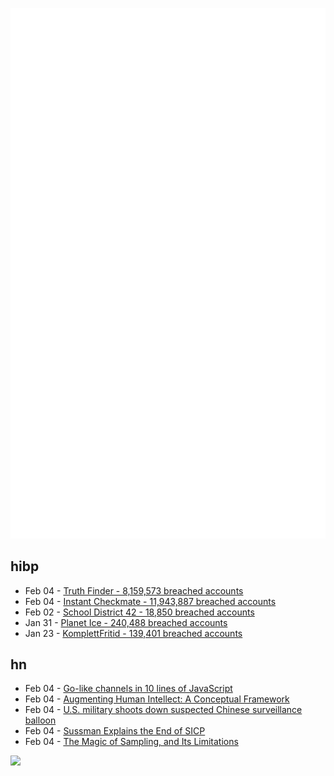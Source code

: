 ![Metrics](https://raw.githubusercontent.com/phixion/phixion/master/metrics.svg)

## hibp

<!--
for https://github.com/phixion/phixion/blob/main/.github/workflows/feeds.yml
-->
<!--START_SECTION:haveibeenpwnd-->
- Feb 04 - [Truth Finder - 8,159,573 breached accounts](https://haveibeenpwned.com/PwnedWebsites#TruthFinder)
- Feb 04 - [Instant Checkmate - 11,943,887 breached accounts](https://haveibeenpwned.com/PwnedWebsites#InstantCheckmate)
- Feb 02 - [School District 42 - 18,850 breached accounts](https://haveibeenpwned.com/PwnedWebsites#SchoolDistrict42)
- Jan 31 - [Planet Ice - 240,488 breached accounts](https://haveibeenpwned.com/PwnedWebsites#PlanetIce)
- Jan 23 - [KomplettFritid - 139,401 breached accounts](https://haveibeenpwned.com/PwnedWebsites#KomplettFritid)
<!--END_SECTION:haveibeenpwnd-->

## hn

<!--
for https://github.com/phixion/phixion/blob/main/.github/workflows/feeds.yml
-->
<!--START_SECTION:hn-->
- Feb 04 - [Go-like channels in 10 lines of JavaScript](https://pedrocattori.dev/blog/go-like-channels-in-10-lines-of-javascript)
- Feb 04 - [Augmenting Human Intellect: A Conceptual Framework](https://www.dougengelbart.org/pubs/augment-3906.html)
- Feb 04 - [U.S. military shoots down suspected Chinese surveillance balloon](https://www.cnbc.com/2023/02/04/us-military-prepares-to-take-down-suspected-chinese-surveillance-balloon.html)
- Feb 04 - [Sussman Explains the End of SICP](https://irreal.org/blog/?p=11127)
- Feb 04 - [The Magic of Sampling, and Its Limitations](https://research.swtch.com/sample)
<!--END_SECTION:hn-->

<!--
for https://yhype.me
-->
![](https://hit.yhype.me/github/profile?user_id=13013670)
